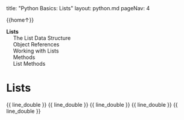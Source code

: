 <frontmatter>
title: "Python Basics: Lists"
layout: python.md
pageNav: 4
</frontmatter>

<div class="website-content" id="main">
<div id="toc">

{{home↑}}
* [**Lists**](#lists)
  * [The List Data Structure](#the-list-data-structure)
  * [Object References](#object-references)
  * [Working with Lists](#working-with-lists)
  * [Methods](#methods)
  * [List Methods](#list-methods)
  
</div>
<div id="main">

# Lists

<include src="../lists-intro/text.md" />{{ line_double }}
<include src="../objectReferences/text.md" />{{ line_double }}
<include src="../lists-workingWith/text.md" />{{ line_double }}
<include src="../methods/text.md" />{{ line_double }}
<include src="../lists-methods/text.md" />{{ line_double }}

</div>
</div>